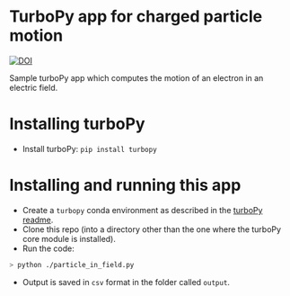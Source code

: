 # TurboPy app for charged particle motion
[![DOI](https://zenodo.org/badge/272427384.svg)](https://zenodo.org/badge/latestdoi/272427384)

Sample turboPy app which computes the motion of an electron in an electric field.

# Installing turboPy

- Install turboPy: `pip install turbopy`

# Installing and running this app

- Create a `turbopy` conda environment as described in the [turboPy readme](https://github.com/NRL-Plasma-Physics-Division/turbopy). 
- Clone this repo (into a directory other than the one where the turboPy core module is installed).
- Run the code:
```bash
> python ./particle_in_field.py
```
- Output is saved in `csv` format in the folder called `output`.
